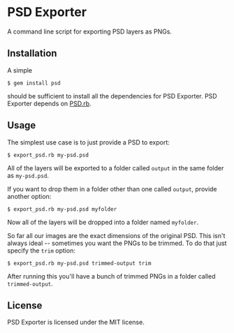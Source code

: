 # PSD Exporter

A command line script for exporting PSD layers as PNGs.

## Installation

A simple

    $ gem install psd

should be sufficient to install all the dependencies for PSD Exporter. PSD Exporter depends on [PSD.rb](https://github.com/layervault/psd.rb).

## Usage

The simplest use case is to just provide a PSD to export:

    $ export_psd.rb my-psd.psd

All of the layers will be exported to a folder called `output` in the same folder as `my-psd.psd`.

If you want to drop them in a folder other than one called `output`, provide another option:

    $ export_psd.rb my-psd.psd myfolder

Now all of the layers will be dropped into a folder named `myfolder`.

So far all our images are the exact dimensions of the original PSD. This isn't always ideal -- sometimes you want the PNGs to be trimmed. To do that just specify the `trim` option:

    $ export_psd.rb my-psd.psd trimmed-output trim

After running this you'll have a bunch of trimmed PNGs in a folder called `trimmed-output`.

## License

PSD Exporter is licensed under the MIT license.
